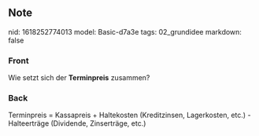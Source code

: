 ## Note
nid: 1618252774013
model: Basic-d7a3e
tags: 02_grundidee
markdown: false

### Front
Wie setzt sich der <b>Terminpreis</b> zusammen?

### Back
Terminpreis = Kassapreis + Haltekosten (Kreditzinsen, Lagerkosten, etc.) - Halteerträge (Dividende, Zinserträge, etc.)
